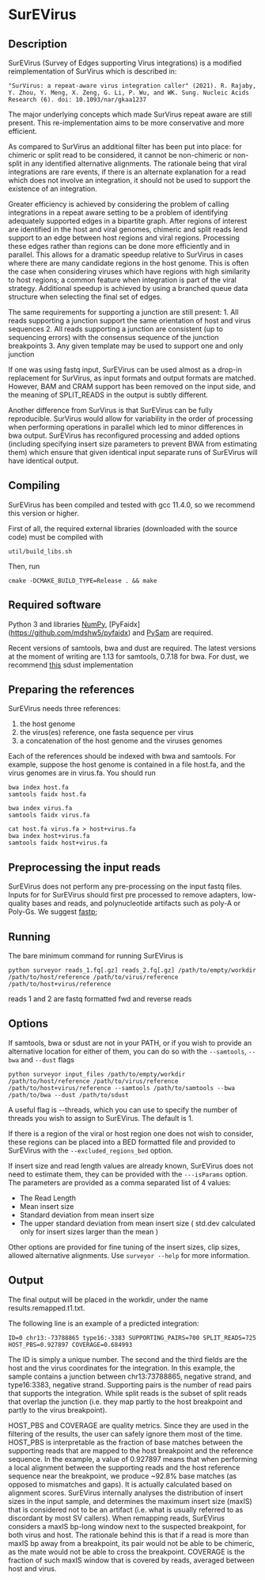 # SurEVirus

## Description

SurEVirus (Survey of Edges supporting Virus integrations) is a modified reimplementation of SurVirus which is described in:

    "SurVirus: a repeat-aware virus integration caller" (2021). R. Rajaby, Y. Zhou, Y. Meng, X. Zeng, G. Li, P. Wu, and WK. Sung. Nucleic Acids Research (6). doi: 10.1093/nar/gkaa1237

The major underlying concepts which made SurVirus repeat aware are still present. This re-implementation aims to be more conservative and more efficient.

As compared to SurVirus an additional filter has been put into place: for chimeric or split read to be considered, it cannot be non-chimeric or non-split in any identified alternative alignments. The rationale being that viral integrations are rare events, if there is an alternate explanation for a read which does not involve an integration, it should not be used to support the existence of an integration.

Greater efficiency is achieved by considering the problem of calling integrations in a repeat aware setting to be a problem of identifying adequately supported edges in a bipartite graph. After regions of interest are identified in the host and viral genomes, chimeric and split reads lend support to an edge between host regions and viral regions. Processing these edges rather than regions can be done more efficiently and in parallel. This allows for a dramatic speedup relative to SurVirus in cases where there are many candidate regions in the host genome. This is often the case when considering viruses which have regions with high similarity to host regions; a common feature when integration is part of the viral strategy. Additional speedup is achieved by using a branched queue data structure when selecting the final set of edges.

The same requirements for supporting a junction are still present:
    1. All reads supporting a junction support the same orientation of host and virus sequences
    2. All reads supporting a junction are consistent (up to sequencing errors) with the consensus sequence of the junction breakpoints
    3. Any given template may be used to support one and only junction

If one was using fastq input, SurEVirus can be used almost as a drop-in replacement for SurVirus, as input formats and output formats are matched. However, BAM and CRAM support has been removed on the input side, and the meaning of SPLIT\_READS in the output is subtly different.

Another difference from SurVirus is that SurEVirus can be fully reproducible. SurVirus would allow for variability in the order of processing when performing operations in parallel which led to minor differences in bwa output. SurEVirus has reconfigured processing and added options (including specifying insert size parameters to prevent BWA from estimating them) which ensure that given identical input separate runs of SurEVirus will have identical output.

## Compiling

SurEVirus has been compiled and tested with gcc 11.4.0, so we recommend this version or higher.

First of all, the required external libraries (downloaded with the source code) must be compiled with
```
util/build_libs.sh
```

Then, run
```
cmake -DCMAKE_BUILD_TYPE=Release . && make
```

## Required software

Python 3 and libraries [NumPy](http://www.numpy.org), [PyFaidx] (https://github.com/mdshw5/pyfaidx) and [PySam](https://github.com/pysam-developers/pysam>) are required. 

Recent versions of samtools, bwa and dust are required. The latest versions at the moment of writing are 1.13 for samtools, 0.7.18 for bwa.
For dust, we recommend [this](https://github.com/lh3/sdust) sdust implementation

## Preparing the references

SurEVirus needs three references:
1) the host genome
2) the virus(es) reference, one fasta sequence per virus
3) a concatenation of the host genome and the viruses genomes

Each of the references should be indexed with bwa and samtools. For example, suppose the host genome is contained in a file host.fa, and the virus genomes are in virus.fa. You should run
```
bwa index host.fa
samtools faidx host.fa

bwa index virus.fa
samtools faidx virus.fa

cat host.fa virus.fa > host+virus.fa
bwa index host+virus.fa
samtools faidx host+virus.fa
```

## Preprocessing the input reads

SurEVirus does not perform any pre-processing on the input fastq files.
Inputs for for SurEVirus should first pre processed to remove adapters, low-quality bases and reads, and polynucleotide artifacts such as poly-A or Poly-Gs.
We suggest [fastp](https://github.com/OpenGene/fastp);

## Running

The bare minimum command for running SurEVirus is 
```
python surveyor reads_1.fq[.gz] reads_2.fq[.gz] /path/to/empty/workdir /path/to/host/reference /path/to/virus/reference /path/to/host+virus/reference 
```

reads 1 and 2 are fastq formatted fwd and reverse reads

## Options

If samtools, bwa or sdust are not in your PATH, or if you wish to provide an alternative location for either of them, you can do so with the `--samtools`, `--bwa` and `--dust` flags
```
python surveyor input_files /path/to/empty/workdir /path/to/host/reference /path/to/virus/reference /path/to/host+virus/reference --samtools /path/to/samtools --bwa /path/to/bwa --dust /path/to/sdust
```

A useful flag is --threads, which you can use to specify the number of threads you wish to assign to SurEVirus. The default is 1.

If there is a region of the viral or host region one does not wish to consider, these regions can be placed into a BED formatted file and provided to SurEVirus with the `--excluded_regions_bed` option.

If insert size and read length values are already known, SurEVirus does not need to estimate them, they can be provided with the `---isParams` option.
The parameters are provided as a comma separated list of 4 values:
- The Read Length
- Mean insert size
- Standard deviation from mean insert size
- The upper standard deviation from mean insert size ( std.dev calculated only for insert sizes larger than the
  mean )

Other options are provided for fine tuning of the insert sizes, clip sizes, allowed alternative alignments.
Use `surveyor --help` for more information.

## Output

The final output will be placed in the workdir, under the name results.remapped.t1.txt.

The following line is an example of a predicted integration:
```
ID=0 chr13:-73788865 type16:-3383 SUPPORTING_PAIRS=700 SPLIT_READS=725 HOST_PBS=0.927897 COVERAGE=0.684993
```

The ID is simply a unique number. The second and the third fields are the host and the virus coordinates for the integration. In this example, the sample contains a junction between chr13:73788865, negative strand, and type16:3383, negative strand.
Supporting pairs is the number of read pairs that supports the integration.
While split reads is the subset of split reads that overlap the junction (i.e. they map partly to the host breakpoint and partly to the virus breakpoint).

HOST_PBS and COVERAGE are quality metrics. Since they are used in the filtering of the results, the user can safely ignore them most of the time. 
HOST_PBS is interpretable as the fraction of base matches between the supporting reads that are mapped to the host breakpoint and the reference sequence. In the example, a value of 0.927897 means that when performing a local alignment between the supporting reads and the host reference sequence near the breakpoint, we produce ~92.8% base matches (as opposed to mismatches and gaps). It is actually calculated based on alignment scores.
SurEVirus internally analyses the distribution of insert sizes in the input sample, and determines the maximum insert size (maxIS) that is considered not to be an artifact (i.e. what is usually referred to as discordant by most SV callers). When remapping reads, SurEVirus considers a maxIS bp-long window next to the suspected breakpoint, for both virus and host. The rationale behind this is that if a read is more than maxIS bp away from a breakpoint, its pair would not be able to be chimeric, as the mate would not be able to cross the breakpoint.
COVERAGE is the fraction of such maxIS window that is covered by reads, averaged between host and virus.
